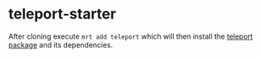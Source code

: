 teleport-starter
================

After cloning execute
`mrt add teleport`
which will then install the <a href="https://github.com/mloncaric/teleport" target="_blank">teleport package</a> and its dependencies.
